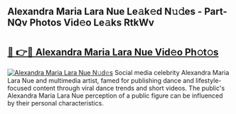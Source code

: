## Alexandra Maria Lara Nue Le𝚊k𝚎d N𝚞𝚍es - Part-NQv Photos Vid𝚎o Le𝚊ks RtkWv

# <h2><a href="http://fb4vtmg.evod.top/?m=Alexandra+Maria+Lara+Nue">🔗 👉🔴 Alexandra Maria Lara Nue Vid𝚎o Ph𝚘t𝚘s</a></h2>

[![Alexandra Maria Lara Nue N𝚞d𝚎s](https://i.imgur.com/8V9OHl7.gif)](http://fb4vtmg.evod.top/?m=Alexandra+Maria+Lara+Nue)
Social media celebrity Alexandra Maria Lara Nue and multimedia artist, famed for publishing dance and lifestyle-focused content through viral dance trends and short videos. The public's Alexandra Maria Lara Nue perception of a public figure can be influenced by their personal characteristics. 

